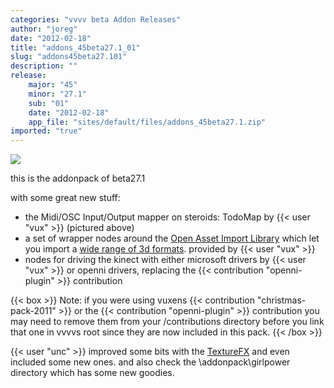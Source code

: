 ```yaml
---
categories: "vvvv beta Addon Releases"
author: "joreg"
date: "2012-02-18"
title: "addons_45beta27.1_01"
slug: "addons45beta27.101"
description: ""
release: 
    major: "45"
    minor: "27.1"
    sub: "01"
    date: "2012-02-18"
    app_file: "sites/default/files/addons_45beta27.1.zip"
imported: "true"
---
```



![](TodoMap.png)

this is the addonpack of beta27.1

with some great new stuff:
* the Midi/OSC Input/Output mapper on steroids: TodoMap by {{< user "vux" >}} (pictured above)
* a set of wrapper nodes around the [Open Asset Import Library](http://assimp.sourceforge.net/) which let you import a [wide range of 3d formats](http://assimp.sourceforge.net/main_features_formats.html). provided by {{< user "vux" >}}
* nodes for driving the kinect with either microsoft drivers by {{< user "vux" >}} or openni drivers, replacing the {{< contribution "openni-plugin" >}} contribution

{{< box >}}
Note:
if you were using vuxens {{< contribution "christmas-pack-2011" >}} or the {{< contribution "openni-plugin" >}} contribution you may need to remove them from your /contributions directory before you link that one in vvvvs root since they are now included in this pack.
{{< /box >}}

{{< user "unc" >}} improved some bits with the [TextureFX](https://betadocs.vvvv.org/topics/graphics/direct3d-9/texture/video-effects-(texturefx).html) and even included some new ones. 
and also check the 
 \addonpack\girlpower 
directory which has some new goodies.

